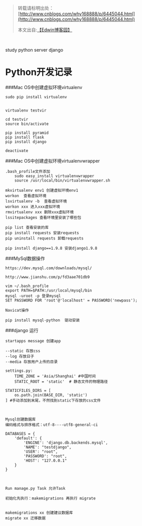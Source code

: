 > 转载请标明出处：
> [http://www.cnblogs.com/why168888/p/6445044.html](http://www.cnblogs.com/why168888/p/6445044.html)
>
>
> 本文出自:[【Edwin博客园】](http://www.cnblogs.com/why168888/)

<br/>



study python server django

# Python开发记录

###Mac OS中创建虚拟环境virtualenv

```
sudo pip install virtualenv


virtualenv testvir

cd testvir
source bin/activate

pip install pyramid
pip install flask
pip install django

deactivate
```


###Mac OS中创建虚拟环境virtualenvwrapper

```
.bash_profile文件添加
	sudo easy_install virtualenvwrapper
	source /usr/local/bin/virtualenvwrapper.sh

mkvirtualenv env1 创建虚拟环境env1
workon  查看虚拟环境
lsvirtualenv -b  查看虚拟环境
workon xxx 进入xxx虚拟环境
rmvirtualenv xxx 删除xxx虚拟环境
lssitepackages 查看环境里安装了哪些包

pip list 查看安装的库
pip install requests 安装requests
pip uninstall requests 卸载requests

pip install django==1.9.8 安装django1.9.8
```

###MySql数据操作

```
https://dev.mysql.com/downloads/mysql/

http://www.jianshu.com/p/fd3aae701db9

vim ~/.bash_profile
export PATH=$PATH:/usr/local/mysql/bin
mysql -uroot -p 登录mysql
SET PASSWORD FOR 'root'@'localhost' = PASSWORD('newpass');

Navicat操作

pip install mysql-python  驱动安装
```


###django 运行

```
startapps message 创建app

--static 存放css
--log 存放日子
--media 存放用户上传的目录

settings.py:
	TIME_ZONE = 'Asia/Shanghai' #中国时间
	STATIC_ROOT = 'static'  # 静态文件的物理路径

STATICFILES_DIRS = [
    os.path.join(BASE_DIR, 'static')
] #手动添加到末尾，不然找到static下存放的css文件



Mysql创建数据库
编码格式与排序格式：utf-8----utf8-general-ci

DATABASES = {
    'default': {
        'ENGINE': 'django.db.backends.mysql',
        'NAME': "testdjango",
        'USER': "root",
        'PASSWORD': "root",
        'HOST': "127.0.0.1"
    }
}



Run manage.py Task 允许Task

初始化先执行：makemigrations 再执行 migrate


makemigrations xx 创建建议数据库
migrate xx 迁移数据

```
